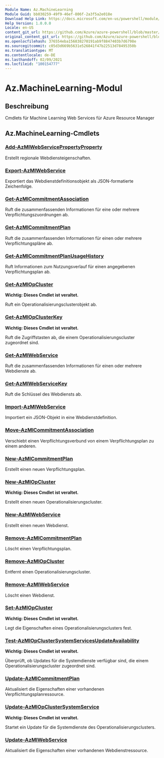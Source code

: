 ```yaml
---
Module Name: Az.MachineLearning
Module Guid: bb030259-49f9-46ef-806f-2a3f5a2e018e
Download Help Link: https://docs.microsoft.com/en-us/powershell/module/az.machinelearning
Help Version: 1.0.0.0
Locale: en-US
content_git_url: https://github.com/Azure/azure-powershell/blob/master/src/MachineLearning/MachineLearning/help/Az.MachineLearning.md
original_content_git_url: https://github.com/Azure/azure-powershell/blob/master/src/MachineLearning/MachineLearning/help/Az.MachineLearning.md
ms.openlocfilehash: 376554eba156838270191ab9f8847403b7d6798e
ms.sourcegitcommit: c05d3d669b5631e526841f47b22513d78495350b
ms.translationtype: MT
ms.contentlocale: de-DE
ms.lasthandoff: 02/09/2021
ms.locfileid: "100154777"
---
```

# Az.MachineLearning-Modul
## Beschreibung
Cmdlets für Machine Learning Web Services für Azure Resource Manager

## Az.MachineLearning-Cmdlets
### [Add-AzMlWebServicePropertyProperty](Add-AzMlWebServiceRegionalProperty.md)
Erstellt regionale Webdiensteigenschaften.

### [Export-AzMlWebService](Export-AzMlWebService.md)
Exportiert das Webdienstdefinitionsobjekt als JSON-formatierte Zeichenfolge.

### [Get-AzMlCommitmentAssociation](Get-AzMlCommitmentAssociation.md)
Ruft die zusammenfassenden Informationen für eine oder mehrere Verpflichtungszuordnungen ab.

### [Get-AzMlCommitmentPlan](Get-AzMlCommitmentPlan.md)
Ruft die zusammenfassenden Informationen für einen oder mehrere Verpflichtungspläne ab.

### [Get-AzMlCommitmentPlanUsageHistory](Get-AzMlCommitmentPlanUsageHistory.md)
Ruft Informationen zum Nutzungsverlauf für einen angegebenen Verpflichtungsplan ab.

### [Get-AzMlOpCluster](Get-AzMlOpCluster.md)
**Wichtig: Dieses Cmdlet ist veraltet.**

Ruft ein Operationalisierungsclusterobjekt ab.

### [Get-AzMlOpClusterKey](Get-AzMlOpClusterKey.md)
**Wichtig: Dieses Cmdlet ist veraltet.**

Ruft die Zugriffstasten ab, die einem Operationalisierungscluster zugeordnet sind.

### [Get-AzMlWebService](Get-AzMlWebService.md)
Ruft die zusammenfassenden Informationen für einen oder mehrere Webdienste ab.

### [Get-AzMlWebServiceKey](Get-AzMlWebServiceKey.md)
Ruft die Schlüssel des Webdiensts ab.

### [Import-AzMlWebService](Import-AzMlWebService.md)
Importiert ein JSON-Objekt in eine Webdienstdefinition.

### [Move-AzMlCommitmentAssociation](Move-AzMlCommitmentAssociation.md)
Verschiebt einen Verpflichtungsverbund von einem Verpflichtungsplan zu einem anderen.

### [New-AzMlCommitmentPlan](New-AzMlCommitmentPlan.md)
Erstellt einen neuen Verpflichtungsplan.

### [New-AzMlOpCluster](New-AzMlOpCluster.md)
**Wichtig: Dieses Cmdlet ist veraltet.**

Erstellt einen neuen Operationalisierungscluster.

### [New-AzMlWebService](New-AzMlWebService.md)
Erstellt einen neuen Webdienst.

### [Remove-AzMlCommitmentPlan](Remove-AzMlCommitmentPlan.md)
Löscht einen Verpflichtungsplan.

### [Remove-AzMlOpCluster](Remove-AzMlOpCluster.md)
Entfernt einen Operationalisierungscluster.

### [Remove-AzMlWebService](Remove-AzMlWebService.md)
Löscht einen Webdienst.

### [Set-AzMlOpCluster](Set-AzMlOpCluster.md)
**Wichtig: Dieses Cmdlet ist veraltet.**

Legt die Eigenschaften eines Operationalisierungsclusters fest.

### [Test-AzMlOpClusterSystemServicesUpdateAvailability](Test-AzMlOpClusterSystemServicesUpdateAvailability.md)
**Wichtig: Dieses Cmdlet ist veraltet.**

Überprüft, ob Updates für die Systemdienste verfügbar sind, die einem Operationalisierungscluster zugeordnet sind.

### [Update-AzMlCommitmentPlan](Update-AzMlCommitmentPlan.md)
Aktualisiert die Eigenschaften einer vorhandenen Verpflichtungsplanressource.

### [Update-AzMlOpClusterSystemService](Update-AzMlOpClusterSystemService.md)
**Wichtig: Dieses Cmdlet ist veraltet.**

Startet ein Update für die Systemdienste des Operationalisierungsclusters.

### [Update-AzMlWebService](Update-AzMlWebService.md)
Aktualisiert die Eigenschaften einer vorhandenen Webdienstressource.

